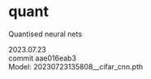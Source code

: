 # quant
Quantised neural nets

2023.07.23   
commit aae016eab3  
Model: 20230723135808__cifar_cnn.pth  
